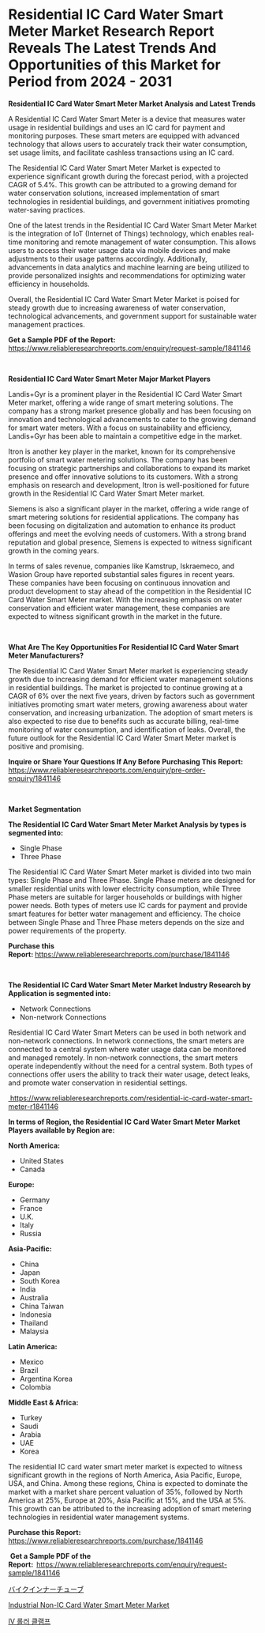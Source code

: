 <p><h1>Residential IC Card Water Smart Meter Market Research Report Reveals The Latest Trends And Opportunities of this Market for Period from 2024 - 2031</h1></p><p><strong>Residential IC Card Water Smart Meter Market Analysis and Latest Trends</strong></p>
<p><p>A Residential IC Card Water Smart Meter is a device that measures water usage in residential buildings and uses an IC card for payment and monitoring purposes. These smart meters are equipped with advanced technology that allows users to accurately track their water consumption, set usage limits, and facilitate cashless transactions using an IC card.</p><p>The Residential IC Card Water Smart Meter Market is expected to experience significant growth during the forecast period, with a projected CAGR of 5.4%. This growth can be attributed to a growing demand for water conservation solutions, increased implementation of smart technologies in residential buildings, and government initiatives promoting water-saving practices.</p><p>One of the latest trends in the Residential IC Card Water Smart Meter Market is the integration of IoT (Internet of Things) technology, which enables real-time monitoring and remote management of water consumption. This allows users to access their water usage data via mobile devices and make adjustments to their usage patterns accordingly. Additionally, advancements in data analytics and machine learning are being utilized to provide personalized insights and recommendations for optimizing water efficiency in households.</p><p>Overall, the Residential IC Card Water Smart Meter Market is poised for steady growth due to increasing awareness of water conservation, technological advancements, and government support for sustainable water management practices.</p></p>
<p><strong>Get a Sample PDF of the Report:&nbsp;</strong> <a href="https://www.reliableresearchreports.com/enquiry/request-sample/1841146">https://www.reliableresearchreports.com/enquiry/request-sample/1841146</a></p>
<p>&nbsp;</p>
<p><strong>Residential IC Card Water Smart Meter Major Market Players</strong></p>
<p><p>Landis+Gyr is a prominent player in the Residential IC Card Water Smart Meter market, offering a wide range of smart metering solutions. The company has a strong market presence globally and has been focusing on innovation and technological advancements to cater to the growing demand for smart water meters. With a focus on sustainability and efficiency, Landis+Gyr has been able to maintain a competitive edge in the market.</p><p>Itron is another key player in the market, known for its comprehensive portfolio of smart water metering solutions. The company has been focusing on strategic partnerships and collaborations to expand its market presence and offer innovative solutions to its customers. With a strong emphasis on research and development, Itron is well-positioned for future growth in the Residential IC Card Water Smart Meter market.</p><p>Siemens is also a significant player in the market, offering a wide range of smart metering solutions for residential applications. The company has been focusing on digitalization and automation to enhance its product offerings and meet the evolving needs of customers. With a strong brand reputation and global presence, Siemens is expected to witness significant growth in the coming years.</p><p>In terms of sales revenue, companies like Kamstrup, Iskraemeco, and Wasion Group have reported substantial sales figures in recent years. These companies have been focusing on continuous innovation and product development to stay ahead of the competition in the Residential IC Card Water Smart Meter market. With the increasing emphasis on water conservation and efficient water management, these companies are expected to witness significant growth in the market in the future.</p></p>
<p>&nbsp;</p>
<p><strong>What Are The Key Opportunities For Residential IC Card Water Smart Meter Manufacturers?</strong></p>
<p><p>The Residential IC Card Water Smart Meter market is experiencing steady growth due to increasing demand for efficient water management solutions in residential buildings. The market is projected to continue growing at a CAGR of 6% over the next five years, driven by factors such as government initiatives promoting smart water meters, growing awareness about water conservation, and increasing urbanization. The adoption of smart meters is also expected to rise due to benefits such as accurate billing, real-time monitoring of water consumption, and identification of leaks. Overall, the future outlook for the Residential IC Card Water Smart Meter market is positive and promising.</p></p>
<p><strong>Inquire or Share Your Questions If Any Before Purchasing This Report:</strong> <a href="https://www.reliableresearchreports.com/enquiry/pre-order-enquiry/1841146">https://www.reliableresearchreports.com/enquiry/pre-order-enquiry/1841146</a></p>
<p>&nbsp;</p>
<p><strong>Market Segmentation</strong></p>
<p><strong>The Residential IC Card Water Smart Meter Market Analysis by types is segmented into:</strong></p>
<p><ul><li>Single Phase</li><li>Three Phase</li></ul></p>
<p><p>The Residential IC Card Water Smart Meter market is divided into two main types: Single Phase and Three Phase. Single Phase meters are designed for smaller residential units with lower electricity consumption, while Three Phase meters are suitable for larger households or buildings with higher power needs. Both types of meters use IC cards for payment and provide smart features for better water management and efficiency. The choice between Single Phase and Three Phase meters depends on the size and power requirements of the property.</p></p>
<p><strong>Purchase this Report:&nbsp;</strong><a href="https://www.reliableresearchreports.com/purchase/1841146">https://www.reliableresearchreports.com/purchase/1841146</a></p>
<p>&nbsp;</p>
<p><strong>The Residential IC Card Water Smart Meter Market Industry Research by Application is segmented into:</strong></p>
<p><ul><li>Network Connections</li><li>Non-network Connections</li></ul></p>
<p><p>Residential IC Card Water Smart Meters can be used in both network and non-network connections. In network connections, the smart meters are connected to a central system where water usage data can be monitored and managed remotely. In non-network connections, the smart meters operate independently without the need for a central system. Both types of connections offer users the ability to track their water usage, detect leaks, and promote water conservation in residential settings.</p></p>
<p><a href="https://www.reliableresearchreports.com/residential-ic-card-water-smart-meter-r1841146">&nbsp;https://www.reliableresearchreports.com/residential-ic-card-water-smart-meter-r1841146</a></p>
<p><strong>In terms of Region, the Residential IC Card Water Smart Meter Market Players available by Region are:</strong></p>
<p>
    <p> <strong> North America: </strong>
        <ul>
            <li>United States</li>
            <li>Canada</li>
        </ul>
        </p> 
    <p> <strong> Europe: </strong>
        <ul>
            <li>Germany</li>
            <li>France</li>
            <li>U.K.</li>
            <li>Italy</li>
            <li>Russia</li>
        </ul>
        </p> 
    <p> <strong> Asia-Pacific: </strong>
        <ul>
            <li>China</li>
            <li>Japan</li>
            <li>South Korea</li>
            <li>India</li>
            <li>Australia</li>
            <li>China Taiwan</li>
            <li>Indonesia</li>
            <li>Thailand</li>
            <li>Malaysia</li>
        </ul>
        </p> 
    <p> <strong> Latin America: </strong>
        <ul>
            <li>Mexico</li>
            <li>Brazil</li>
            <li>Argentina Korea</li>
            <li>Colombia</li>
        </ul>
        </p> 
    <p> <strong> Middle East & Africa: </strong>
        <ul>
            <li>Turkey</li>
            <li>Saudi</li>
            <li>Arabia</li>
            <li>UAE</li>
            <li>Korea</li>
        </ul>
    </p>
    </p>
<p><p>The residential IC card water smart meter market is expected to witness significant growth in the regions of North America, Asia Pacific, Europe, USA, and China. Among these regions, China is expected to dominate the market with a market share percent valuation of 35%, followed by North America at 25%, Europe at 20%, Asia Pacific at 15%, and the USA at 5%. This growth can be attributed to the increasing adoption of smart metering technologies in residential water management systems.</p></p>
<p><strong>Purchase this Report: </strong><a href="https://www.reliableresearchreports.com/purchase/1841146">https://www.reliableresearchreports.com/purchase/1841146</a></p>
<p>&nbsp;<strong>Get a Sample PDF of the Report:&nbsp;&nbsp;</strong><a href="https://www.reliableresearchreports.com/enquiry/request-sample/1841146">https://www.reliableresearchreports.com/enquiry/request-sample/1841146</a></p>
<p><strong></strong></p>
<p><p><a href="https://github.com/oqxogxyvqe90775/Market-Research-Report-List-1/blob/main/295018842634.md">バイクインナーチューブ</a></p><p><a href="https://github.com/RoccoManning/Market-Research-Report-List-4/blob/main/industrial-non-ic-card-water-smart-meter-market.md">Industrial Non-IC Card Water Smart Meter Market</a></p><p><a href="https://github.com/lzrvbyqzftro57/Market-Research-Report-List-1/blob/main/371264839088.md">IV 롤러 클램프</a></p></p>
